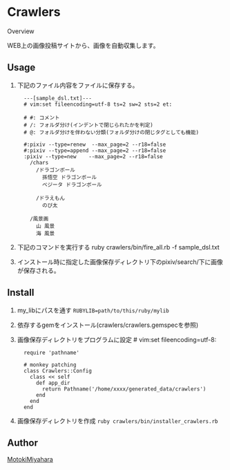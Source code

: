 Crawlers
====

Overview

WEB上の画像投稿サイトから、画像を自動収集します。


## Usage
1. 下記のファイル内容をファイルに保存する。

         ---[sample_dsl.txt]---
         # vim:set fileencoding=utf-8 ts=2 sw=2 sts=2 et:

         # #: コメント
         # /: フォルダ分け(インデントで閉じられたかを判定)
         # @: フォルダ分けを伴わない分類(フォルダ分けの閉じタグとしても機能)

         #:pixiv --type=renew  --max_page=2 --r18=false
         #:pixiv --type=append --max_page=2 --r18=false
         :pixiv --type=new    --max_page=2 --r18=false
           /chars
             /ドラゴンボール
               孫悟空 ドラゴンボール
               ベジータ ドラゴンボール
             
             /ドラえもん
               のび太

           /風景画
             山 風景
             海 風景

2. 下記のコマンドを実行する
          ruby crawlers/bin/fire_all.rb -f sample_dsl.txt

3.  インストール時に指定した画像保存ディレクトリ下のpixiv/search/下に画像が保存される。


## Install
1. my_libにパスを通す
`RUBYLIB=path/to/this/ruby/mylib`

2. 依存するgemをインストール(crawlers/crawlers.gemspecを参照)

3. 画像保存ディレクトリをプログラムに設定
         # vim:set fileencoding=utf-8:

         require 'pathname'

         # monkey patching
         class Crawlers::Config
           class << self
             def app_dir
               return Pathname('/home/xxxx/generated_data/crawlers')
             end
           end
         end
    
4. 画像保存ディレクトリを作成
`ruby crawlers/bin/installer_crawlers.rb`

## Author
[MotokiMiyahara](https://github.com/MotokiMiyahara/)

